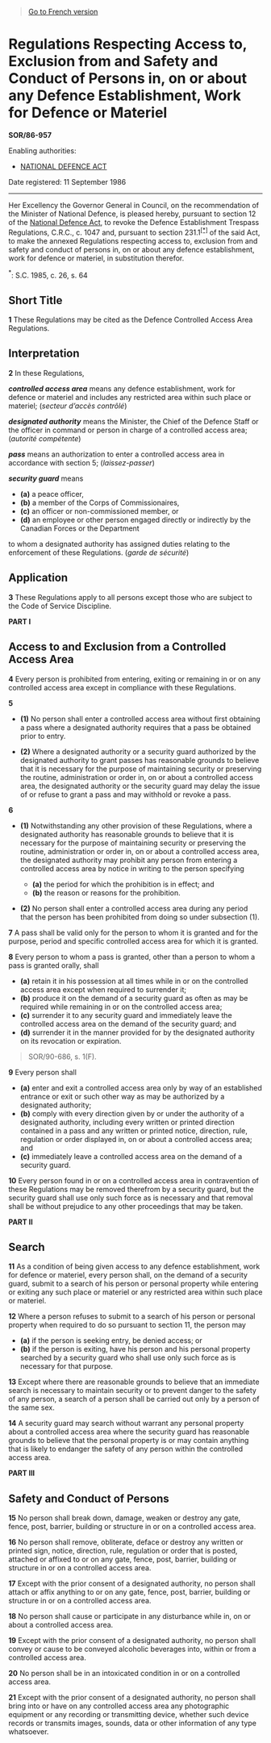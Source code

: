 > [Go to French version](/fr/Règlements/Décrets,%20ordonnances%20et%20règlements%20statutaires/86/957.md)

# Regulations Respecting Access to, Exclusion from and Safety and Conduct of Persons in, on or about any Defence Establishment, Work for Defence or Materiel

**SOR/86-957**

Enabling authorities: 
- [NATIONAL DEFENCE ACT](/en/Acts/Revised%20Statutes%20of%20Canada/N/N-5.md)

Date registered: 11 September 1986

----------

Her Excellency the Governor General in Council, on the recommendation of the Minister of National Defence, is pleased hereby, pursuant to section 12 of the [National Defence Act](/en/Acts/Revised%20Statutes%20of%20Canada/N/N-5.md), to revoke the Defence Establishment Trespass Regulations, C.R.C., c. 1047 and, pursuant to section 231.1<sup><a href='#footnote_e'>[*]</a></sup> of the said Act, to make the annexed Regulations respecting access to, exclusion from and safety and conduct of persons in, on or about any defence establishment, work for defence or materiel, in substitution therefor.

<a name='footnote_e'><sup>*</sup></a>: S.C. 1985, c. 26, s. 64<br />




## Short Title


**1** These Regulations may be cited as the Defence Controlled Access Area Regulations.




## Interpretation


**2** In these Regulations,

***controlled access area*** means any defence establishment, work for defence or materiel and includes any restricted area within such place or materiel; (*secteur d’accès contrôlé*)

***designated authority*** means the Minister, the Chief of the Defence Staff or the officer in command or person in charge of a controlled access area; (*autorité compétente*)

***pass*** means an authorization to enter a controlled access area in accordance with section 5; (*laissez-passer*)

***security guard*** means
- **(a)** a peace officer,
- **(b)** a member of the Corps of Commissionaires,
- **(c)** an officer or non-commissioned member, or
- **(d)** an employee or other person engaged directly or indirectly by the Canadian Forces or the Department

to whom a designated authority has assigned duties relating to the enforcement of these Regulations. (*garde de sécurité*)




## Application


**3** These Regulations apply to all persons except those who are subject to the Code of Service Discipline.




**PART I** 
## Access to and Exclusion from a Controlled Access Area


**4** Every person is prohibited from entering, exiting or remaining in or on any controlled access area except in compliance with these Regulations.



**5** 

- **(1)** No person shall enter a controlled access area without first obtaining a pass where a designated authority requires that a pass be obtained prior to entry.

- **(2)** Where a designated authority or a security guard authorized by the designated authority to grant passes has reasonable grounds to believe that it is necessary for the purpose of maintaining security or preserving the routine, administration or order in, on or about a controlled access area, the designated authority or the security guard may delay the issue of or refuse to grant a pass and may withhold or revoke a pass.



**6** 

- **(1)** Notwithstanding any other provision of these Regulations, where a designated authority has reasonable grounds to believe that it is necessary for the purpose of maintaining security or preserving the routine, administration or order in, on or about a controlled access area, the designated authority may prohibit any person from entering a controlled access area by notice in writing to the person specifying
	- **(a)** the period for which the prohibition is in effect; and
	- **(b)** the reason or reasons for the prohibition.

- **(2)** No person shall enter a controlled access area during any period that the person has been prohibited from doing so under subsection (1).



**7** A pass shall be valid only for the person to whom it is granted and for the purpose, period and specific controlled access area for which it is granted.



**8** Every person to whom a pass is granted, other than a person to whom a pass is granted orally, shall
- **(a)** retain it in his possession at all times while in or on the controlled access area except when required to surrender it;
- **(b)** produce it on the demand of a security guard as often as may be required while remaining in or on the controlled access area;
- **(c)** surrender it to any security guard and immediately leave the controlled access area on the demand of the security guard; and
- **(d)** surrender it in the manner provided for by the designated authority on its revocation or expiration.
> SOR/90-686, s. 1(F).




**9** Every person shall
- **(a)** enter and exit a controlled access area only by way of an established entrance or exit or such other way as may be authorized by a designated authority;
- **(b)** comply with every direction given by or under the authority of a designated authority, including every written or printed direction contained in a pass and any written or printed notice, direction, rule, regulation or order displayed in, on or about a controlled access area; and
- **(c)** immediately leave a controlled access area on the demand of a security guard.



**10** Every person found in or on a controlled access area in contravention of these Regulations may be removed therefrom by a security guard, but the security guard shall use only such force as is necessary and that removal shall be without prejudice to any other proceedings that may be taken.




**PART II** 
## Search


**11** As a condition of being given access to any defence establishment, work for defence or materiel, every person shall, on the demand of a security guard, submit to a search of his person or personal property while entering or exiting any such place or materiel or any restricted area within such place or materiel.



**12** Where a person refuses to submit to a search of his person or personal property when required to do so pursuant to section 11, the person may
- **(a)** if the person is seeking entry, be denied access; or
- **(b)** if the person is exiting, have his person and his personal property searched by a security guard who shall use only such force as is necessary for that purpose.



**13** Except where there are reasonable grounds to believe that an immediate search is necessary to maintain security or to prevent danger to the safety of any person, a search of a person shall be carried out only by a person of the same sex.



**14** A security guard may search without warrant any personal property about a controlled access area where the security guard has reasonable grounds to believe that the personal property is or may contain anything that is likely to endanger the safety of any person within the controlled access area.




**PART III** 
## Safety and Conduct of Persons


**15** No person shall break down, damage, weaken or destroy any gate, fence, post, barrier, building or structure in or on a controlled access area.



**16** No person shall remove, obliterate, deface or destroy any written or printed sign, notice, direction, rule, regulation or order that is posted, attached or affixed to or on any gate, fence, post, barrier, building or structure in or on a controlled access area.



**17** Except with the prior consent of a designated authority, no person shall attach or affix anything to or on any gate, fence, post, barrier, building or structure in or on a controlled access area.



**18** No person shall cause or participate in any disturbance while in, on or about a controlled access area.



**19** Except with the prior consent of a designated authority, no person shall convey or cause to be conveyed alcoholic beverages into, within or from a controlled access area.



**20** No person shall be in an intoxicated condition in or on a controlled access area.



**21** Except with the prior consent of a designated authority, no person shall bring into or have on any controlled access area any photographic equipment or any recording or transmitting device, whether such device records or transmits images, sounds, data or other information of any type whatsoever.


